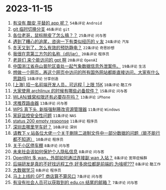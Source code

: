 # 2023-11-15

1. [有没有 酷安 平替的 app 呢？](https://www.v2ex.com/t/991975) `54条评论` `Android`
1. [git 临时切换分支](https://www.v2ex.com/t/992022) `46条评论` `git`
1. [各位老哥，鼠标脱皮了怎么搞？？](https://www.v2ex.com/t/992004) `25条评论` `问与答`
1. [遇到了糟心的追尾，咨询一下有类似经历的 v 友](https://www.v2ex.com/t/992052) `24条评论` `汽车`
1. [冬天又到了，怎么有效的预防静电？](https://www.v2ex.com/t/991998) `22条评论` `奇思妙想`
1. [我很在意第三方包的名称（dll/jar）](https://www.v2ex.com/t/992010) `20条评论` `程序员`
1. [老哥们 来个能访问的 gpt 啊](https://www.v2ex.com/t/991971) `20条评论` `OpenAI`
1. [中国浙江省舟山普陀区查处一起气象数据信息外泄案件。](https://www.v2ex.com/t/992042) `19条评论` `生活`
1. [想做一个网页，再这个网页中访问的所有国外网站都能直接访问，大家有什么思路吗](https://www.v2ex.com/t/992044) `18条评论` `分享创造`
1. [[上海] 招一名前端开发人员，可远程 | 上限 15K](https://www.v2ex.com/t/991973) `18条评论` `酷工作`
1. [大家使用 archlinux 的时候有哪些必备软件？](https://www.v2ex.com/t/991974) `15条评论` `问与答`
1. [WLAN/蜂窝权限还有必要存在吗？](https://www.v2ex.com/t/992012) `13条评论` `iPhone`
1. [求推荐路由器](https://www.v2ex.com/t/992008) `13条评论` `问与答`
1. [WPS 真下头, 新版强制篡改资源管理器](https://www.v2ex.com/t/991990) `11条评论` `Windows`
1. [家庭监控安全性问题](https://www.v2ex.com/t/991969) `11条评论` `NAS`
1. [status 200 empty response](https://www.v2ex.com/t/991967) `11条评论` `程序员`
1. [深圳去哪里学车好？](https://www.v2ex.com/t/991997) `10条评论` `深圳`
1. [请教下 v 站各位大佬一个关于删除二进制文件中一部分数据的问题（能不能行都不知道）](https://www.v2ex.com/t/991976) `10条评论` `程序员`
1. [关于小区停车棚](https://www.v2ex.com/t/992032) `8条评论` `问与答`
1. [未来社会该如何保护个人隐私信息](https://www.v2ex.com/t/992028) `8条评论` `问与答`
1. [OpenWrt 多 wan，外部如何通过连接副 wan 入站？](https://www.v2ex.com/t/992015) `8条评论` `宽带症候群`
1. [后端研发是真的不好找远程工作,好多岗位都是前端的,为啥呢???](https://www.v2ex.com/t/992005) `8条评论` `酷工作`
1. [大数据学习](https://www.v2ex.com/t/991970) `8条评论` `程序员`
1. [马上上线的 GPT 商店算不算风口](https://www.v2ex.com/t/991992) `7条评论` `问与答`
1. [有没有社会人员可以获取到的 edu.cn 结尾的邮箱？](https://www.v2ex.com/t/991988) `7条评论` `问与答`
